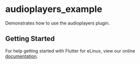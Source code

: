 # audioplayers_example

Demonstrates how to use the audioplayers plugin.

## Getting Started

For help getting started with Flutter for eLinux, view our online
[documentation](https://github.com/sony/flutter-elinux/wiki).